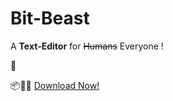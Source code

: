 # Bit-Beast

A **Text-Editor** for ~~Humans~~ Everyone !

:pencil:

:package::dvd::minidisc:   [Download Now!](https://shubhamrindhe.github.io/Bit-Beast/)
